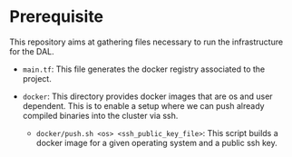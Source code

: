 # Prerequisite

This repository aims at gathering files necessary to run the
infrastructure for the DAL.

- `main.tf`: This file generates the docker registry associated to the
  project.

- `docker`: This directory provides docker images that are os and user
  dependent. This is to enable a setup where we can push already
  compiled binaries into the cluster via ssh.
  
  - `docker/push.sh <os> <ssh_public_key_file>`: This script builds a
    docker image for a given operating system and a public ssh key.
